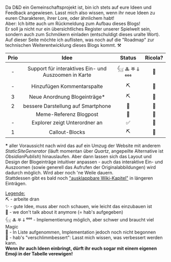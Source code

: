 Da D&D ein Gemeinschaftsprojekt ist, bin ich stets auf eure Ideen und Feedback angewiesen. Lasst mich also wissen, wenn ihr neue Ideen zu euren Charakteren, ihrer Lore, oder ähnlichem habt! <br>
Aber: Ich bitte auch um Rückmeldung zum Aufbau dieses Blogs! <br>
Er soll ja nicht nur ein übersichtliches Register unserer Spielwelt sein, sondern auch zum Schmökern einladen (entschuldigt dieses uralte Wort).
Auf dieser Seite möchte ich auflisten, was noch auf die "Roadmap" zur technischen Weiterentwicklung dieses Blogs kommt. ⚒️


| Prio |                         Idee                         |     Status      | Ricola? |
| :--: | :--------------------------------------------------: | :-------------: | :-----: |
|  -   | Support für interaktives Ein- und Auszoomen in Karte | 𓃶 🜏 𖤐 𐕣 ⁶⁶⁶ |   🗿    |
|  -   |              Hinzufügen Kommentarspalte              |       ⛏️        |   🗿    |
|  3   |             Neue Anordnung Blogeinträge*             |       ⛏️        |   🗿    |
|  2   |          bessere Darstellung auf Smartphone          |       👥        |   🗿    |
|      |                Meme-Referenz Blogpost                |       🚩        |   🐀    |
|  -   |            Explorer zeigt Unterordner an             |        ✅        |   🗿    |
|  1   |                    Callout-Blocks                    |       ⛏️        |   🗿    |

**\*** aller Voraussicht nach wird das auf ein Umzug der Website mit anderem *StaticSiteGenerator* (läuft momentan über *Quartz*, angepeilte Alternative ist *ObsidianPublish*) hinauslaufen. Aber dann lassen sich das Layout und Design der Blogeinträge intuitiver anpassen - auch das interaktive Ein- und Auszoomen (sowie generell das Aufrufen der Originalabbildungen) wird dadurch möglich. Wird aber noch 'ne Weile dauern.  <br>
Stattdessen gibt es bald noch ["ausklappbare Wiki-Kapitel"](https://quartz.jzhao.xyz/features/callouts) in längeren Einträgen.

<ins>Legende:</ins> <br>
⛏️ - arbeite dran <br>
✨ - gute Idee, muss aber noch schauen, wie leicht das einzubauen ist <br>
👺 - we don't talk about it anymore (= hab's aufgegeben) <br>
𓃶 🜏 𖤐 𐕣 ⁶⁶⁶ - Implementierung möglich, aber schwer und braucht viel Magic <br>
🚩 - In Liste aufgenommen, Implementation jedoch noch nicht begonnen <br>
👥 - hab's "verschlimmbessert": Lasst mich wissen, was verbessert werden kann. <br>
**Wenn ihr auch Ideen einbringt, dürft ihr euch sogar mit einem eigenen Emoji in der Tabelle verewigen!**